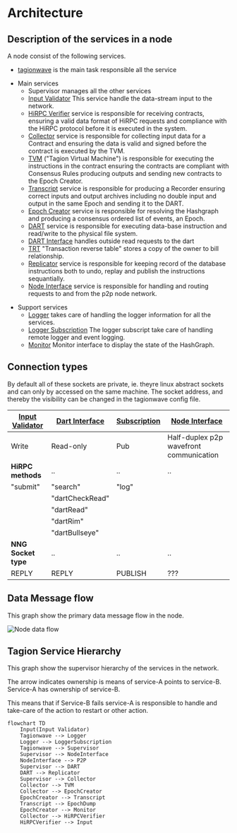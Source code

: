 # Architecture

## Description of the services in a node
A node consist of the following services.


* [tagionwave](/docs/tools/tagionwave) is the main task responsible all the service
- Main services
	- Supervisor manages all the other services
    - [Input Validator](/docs/architecture/InputValidator.md) This service handle the data-stream input to the network.
    - [HiRPC Verifier](/docs/architecture/HiRPCVerifier.md) service is responsible for receiving contracts, ensuring a valid data format of HiRPC requests and compliance with the HiRPC protocol before it is executed in the system. 
	- [Collector](/docs/architecture/Collector.md) service is responsible for collecting input data for a Contract and ensuring the data is valid and signed before the contract is executed by the TVM.
	- [TVM](/docs/architecture/TVM.md) ("Tagion Virtual Machine") is responsible for executing the instructions in the contract ensuring the contracts are compliant with Consensus Rules producing outputs and sending new contracts to the Epoch Creator.
	- [Transcript](/docs/architecture/Transcript.md) service is responsible for producing a Recorder ensuring correct inputs and output archives including no double input and output in the same Epoch and sending it to the DART.
	- [Epoch Creator](/docs/architecture/EpochCreator.md) service is responsible for resolving the Hashgraph and producing a consensus ordered list of events, an Epoch. 
	- [DART](/docs/architecture/DART.md "Distributed Archive of Random Transactions") service is responsible for executing data-base instruction and read/write to the physical file system.
	- [DART Interface](/docs/architecture/DartInterface.md) handles outside read requests to the dart
    - [TRT](/docs/architecture/TRT.md) "Transaction reverse table" stores a copy of the owner to bill relationship.
	- [Replicator](/docs/architecture/Replicator.md) service is responsible for keeping record of the database instructions both to undo, replay and publish the instructions sequantially.
	- [Node Interface](/docs/architecture/NodeInterface.md) service is responsible for handling and routing requests to and from the p2p node network.

* Support services
	- [Logger](/docs/architecture/Logger.md) takes care of handling the logger information for all the services.
	- [Logger Subscription](/docs/architecture/LoggerSubscription.md) The logger subscript take care of handling remote logger and event logging.
	- [Monitor](/docs/architecture/Monitor.md) Monitor interface to display the state of the HashGraph.

## Connection types
By default all of these sockets are private, ie. theyre linux abstract sockets and can only by accessed on the same machine.
The socket address, and thereby the visibility can be changed in the tagionwave config file.


| [Input Validator](/docs/architecture/InputValidator.md) | [Dart Interface](/docs/architecture/DartInterface.md) | [Subscription](/docs/architecture/LoggerSubscription.md) | [Node Interface](/docs/architecture/NodeInterface.md) |
| -                                                            | -                                                          | -                                                             | -                                                          |
| Write                                                        | Read-only                                                  | Pub                                                           | Half-duplex p2p wavefront communication                    |
| **HiRPC methods**                                            | ..                                                         | ..                                                            | ..                                                         |
| "submit"                                                     | "search"                                                   | "log"                                                         |
|                                                              | "dartCheckRead"                                            |
|                                                              | "dartRead"                                                 |
|                                                              | "dartRim"                                                  |
|                                                              | "dartBullseye"                                             |
| **NNG Socket type**                                          | ..                                                         | ..                                                            | ..                                                         |
| REPLY                                                        | REPLY                                                      | PUBLISH                                                       | ???                                                        |


## Data Message flow
This graph show the primary data message flow in the node.

![Node data flow](/figs/node_dataflow.excalidraw.svg)

## Tagion Service Hierarchy

This graph show the supervisor hierarchy of the services in the network.

The arrow indicates ownership is means of service-A points to service-B. Service-A has ownership of service-B.

This means that if Service-B fails service-A is responsible to handle and take-care of the action to restart or other action.

```mermaid
flowchart TD
    Input(Input Validator)
    Tagionwave --> Logger
    Logger --> LoggerSubscription
    Tagionwave --> Supervisor
    Supervisor --> NodeInterface
    NodeInterface --> P2P
    Supervisor --> DART
    DART --> Replicator
    Supervisor --> Collector
    Collector --> TVM
    Collector --> EpochCreator
    EpochCreator --> Transcript
    Transcript --> EpochDump
    EpochCreator --> Monitor
    Collector --> HiRPCVerifier
    HiRPCVerifier --> Input
```

